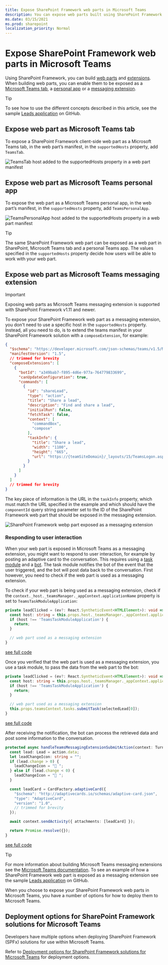 ```yaml
---
title: Expose SharePoint Framework web parts in Microsoft Teams
description: You can expose web parts built using SharePoint Framework in Microsoft Teams.
ms.date: 03/15/2021
ms.prod: sharepoint
localization_priority: Normal
---
```


# Expose SharePoint Framework web parts in Microsoft Teams

Using SharePoint Framework, you can build [web parts](web-parts/overview-client-side-web-parts.md) and [extensions](extensions/overview-extensions.md). When building web parts, you can enable them to be exposed as a [Microsoft Teams tab](https://docs.microsoft.com/microsoftteams/platform/tabs/what-are-tabs), a [personal app](https://docs.microsoft.com/microsoftteams/platform/concepts/design/personal-apps) or a [messaging extension](https://docs.microsoft.com/microsoftteams/platform/messaging-extensions/what-are-messaging-extensions).

> [!TIP]
> To see how to use the different concepts described in this article, see the sample [Leads application](https://github.com/pnp/sp-dev-solutions/tree/master/solutions/LeadsLOBSolution) on GitHub.

## Expose web part as Microsoft Teams tab

To expose a SharePoint Framework client-side web part as a Microsoft Teams tab, in the web part’s manifest, in the `supportedHosts` property, add `TeamsTab`.

![TeamsTab host added to the supportedHosts property in a web part manifest](../images/build-for-teams/build-for-teams-manifest-teamstab.png)

## Expose web part as Microsoft Teams personal app

To expose the web part as a Microsoft Teams personal app, in the web part’s manifest, in the `supportedHosts` property, add `TeamsPersonalApp`.

![TeamsPersonalApp host added to the supportedHosts property in a web part manifest](../images/build-for-teams/build-for-teams-manifest-teamspersonalapp.png)

> [!TIP]
> The same SharePoint Framework web part can be exposed as a web part in SharePoint, Microsoft Teams tab and a personal Teams app. The values specified in the `supportedHosts` property decide how users will be able to work with your web part.

## Expose web part as Microsoft Teams messaging extension

> [!IMPORTANT]
> Exposing web parts as Microsoft Teams messaging extension is supported with SharePoint Framework v1.11 and newer.


To expose your SharePoint Framework web part as a messaging extension, you don't need to use a specific host in the `supportedHosts` property. Instead, all you need to do, is to extend the teams manifest in your SharePoint Framework solution with a `composeExtension`, for example:

```json
{
  "$schema": "https://developer.microsoft.com/json-schemas/teams/v1.5/MicrosoftTeams.schema.json",
  "manifestVersion": "1.5",
  // trimmed for brevity
  "composeExtensions": [
    {
      "botId": "a349bab7-f895-4d6e-977a-764779833699",
      "canUpdateConfiguration": true,
      "commands": [
        {
          "id": "shareLead",
          "type": "action",
          "title": "Share a lead",
          "description": "Find and share a lead",
          "initialRun": false,
          "fetchTask": false,
          "context": [
            "commandBox",
            "compose"
          ],
          "taskInfo": {
            "title": "Share a lead",
            "width": "1100",
            "height": "665",
            "url": "https://{teamSiteDomain}/_layouts/15/TeamsLogon.aspx?SPFX=true&dest=/_layouts/15/teamstaskhostedapp.aspx%3Fteams%26personal%26componentId=e81a1b68-686e-412f-90ac-cb80f2544398%26forceLocale={locale}"
          }
        }
      ]
    }
  ]
  // trimmed for brevity
}
```

The key piece of information is the URL in the `taskInfo` property, which must match the URL specified in the example and which should have the `componentId` query string parameter set to the ID of the SharePoint Framework web part that should be exposed in the messaging extension.

![SharePoint Framework webp part exposed as a messaging extension](../images/build-for-teams/build-for-teams-messaging-extension.gif)

### Responding to user interaction

When your web part is exposed in Microsoft Teams as a messaging extension, you might want to respond to user interaction, for example by posting an adaptive card to the conversation. This requires using a [task module](https://docs.microsoft.com/microsoftteams/platform/task-modules-and-cards/what-are-task-modules) and a [bot](https://docs.microsoft.com/microsoftteams/platform/bots/what-are-bots). The task module notifies the bot of the event that the user triggered, and the bot will post data back to the conversation. First however, you need to check if the web part is used as a messaging extension.

To check if your web part is being used as a messaging extension, check if the `context._host._teamsManager._appContext.applicationName` property is set to `TeamsTaskModuleApplication`:

```typescript
private leadClicked = (ev?: React.SyntheticEvent<HTMLElement>): void => {
  const host: string = this.props.host._teamsManager._appContext.applicationName;
  if (host !== 'TeamsTaskModuleApplication') {
    return;
  }

  // web part used as a messaging extension
}
```

[see full code](https://github.com/pnp/sp-dev-solutions/blob/cd3757ac071e2fb9f90a3f64b43ede8b1de39a0c/solutions/LeadsLOBSolution/webpart/src/webparts/leads/components/Leads/Leads.tsx#L111-L114)

Once you verified that the web part is used as a messaging extension, you use a task module, to pass the data from the web part to the bot:

```typescript
private leadClicked = (ev?: React.SyntheticEvent<HTMLElement>): void => {
  const host: string = this.props.host._teamsManager._appContext.applicationName;
  if (host !== 'TeamsTaskModuleApplication') {
    return;
  }

  // web part used as a messaging extension
  this.props.teamsContext.tasks.submitTask(selectedLead[0]);
}
```

[see full code](https://github.com/pnp/sp-dev-solutions/blob/cd3757ac071e2fb9f90a3f64b43ede8b1de39a0c/solutions/LeadsLOBSolution/webpart/src/webparts/leads/components/Leads/Leads.tsx#L128)

After receiving the notification, the bot can process the retrieved data and post some information to the conversation.

```typescript
protected async handleTeamsMessagingExtensionSubmitAction(context: TurnContext, action: MessagingExtensionAction): Promise<MessagingExtensionActionResponse> {
  const lead: Lead = action.data;
  let leadChangeIcon: string = "";
  if (lead.change > 0) {
    leadChangeIcon = "🔼 ";
  } else if (lead.change < 0) {
    leadChangeIcon = "🔽 ";
  }

  const leadCard = CardFactory.adaptiveCard({
    "$schema": "http://adaptivecards.io/schemas/adaptive-card.json",
    "type": "AdaptiveCard",
    "version": "1.0",
    // trimmed for brevity
  });

  await context.sendActivity({ attachments: [leadCard] });

  return Promise.resolve({});
}
```

[see full code](https://github.com/pnp/sp-dev-solutions/blob/cd3757ac071e2fb9f90a3f64b43ede8b1de39a0c/solutions/LeadsLOBSolution/bot/src/app/leadsBot/LeadsBot.ts#L24)

> [!TIP]
> For more information about building Microsoft Teams messaging extensions see the [Microsoft Teams documentation](https://docs.microsoft.com/microsoftteams/platform/messaging-extensions/what-are-messaging-extensions). To see an example of how a SharePoint Framework web part is exposed as a messaging extension see the sample [Leads application](https://github.com/pnp/sp-dev-solutions/tree/master/solutions/LeadsLOBSolution) on GitHub.

When you choose to expose your SharePoint Framework web parts in Microsoft Teams, you have a number of options for how to deploy them to Microsoft Teams.

## Deployment options for SharePoint Framework solutions for Microsoft Teams

Developers have multiple options when deploying SharePoint Framework (SPFx) solutions for use within Microsoft Teams.

Refer to [Deployment options for SharePoint Framework solutions for Microsoft Teams](deployment-spfx-teams-solutions.md) for deployment options.
